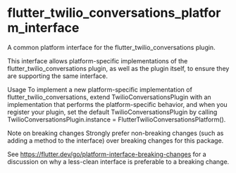 # flutter_twilio_conversations_platform_interface
A common platform interface for the flutter_twilio_conversations plugin.

This interface allows platform-specific implementations of the flutter_twilio_conversations plugin, as well as the plugin itself, to ensure they are supporting the same interface.

Usage
To implement a new platform-specific implementation of flutter_twilio_conversations, extend TwilioConversationsPlugin with an implementation that performs the platform-specific behavior, and when you register your plugin, set the default TwilioConversationsPlugin by calling TwilioConversationsPlugin.instance = FlutterTwilioConversationsPlatform().

Note on breaking changes
Strongly prefer non-breaking changes (such as adding a method to the interface) over breaking changes for this package.

See https://flutter.dev/go/platform-interface-breaking-changes for a discussion on why a less-clean interface is preferable to a breaking change.